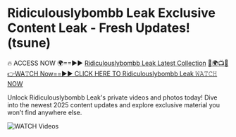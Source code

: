 # Ridiculouslybombb Leak Exclusive Content Leak - Fresh Updates! (tsune)

🔥 ACCESS NOW 🌍==►► <a href="https://tinyurl.com/3fjeunct" rel="nofollow">Ridiculouslybombb Leak Latest Collection</a></h3>
[🔴🌍📺📱👉WA𝚃CH Now==►► CLICK HERE TO Ridiculouslybombb Leak 𝚆𝙰𝚃𝙲𝙷 NOW](https://tinyurl.com/3fjeunct)

Unlock Ridiculouslybombb Leak's private videos and photos today! Dive into the newest 2025 content updates and explore exclusive material you won’t find anywhere else.


<a href="https://tinyurl.com/3fjeunct" rel="nofollow" data-target="animated-image.originalLink"><img src="https://camo.githubusercontent.com/8a4f000d20f83aca3bf7ec5f350d767afa0574a8a352519fd8cfa583a6f93a33/68747470733a2f2f692e696d6775722e636f6d2f644a486b345a712e676966" alt="WATCH Videos" data-canonical-src="https://i.imgur.com/dJHk4Zq.gif" style="max-width: 100%; display: inline-block;" data-target="animated-image.originalImage"></a>
